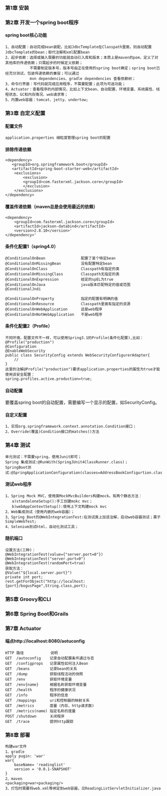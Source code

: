 ### 第1章 安装
### 第2章 开发一个spring boot程序
#### spring boot核心功能
    1、自动配置：自动完成bean装配，比如JdbcTemplate在Classpath里面，则自动配置JdbcTemplate的bean；取代注解和xml配置bean
    2、起步依赖：选择或输入需要的功能就自动引入库和版本；本质上是maven的pom，定义了对其他库的传递依赖；只需起步的时候定义依赖；
               不需要制定版本号，版本号由正在使用的spring boot确定；spring boot已经充分测试，包装传递依赖的兼容；可以通过  
               mvn dependencies、gradle dependencies 查看依赖树；
    3、命令行界面：写代码就完成应用程序，不需要配置；此项为可选功能；
    4、Actuator：查看程序的内部情况，比如上下文bean、自动配置、环境变量、系统属性、线程状态、GC和内存情况、web请求等；
    5、内置web容器：tomcat、jetty、undertow; 
### 第3章 自定义配置
#### 配置文件
    application.properties 细粒度管理spring boot的配置 
#### 排除传递依赖 
    <dependency> 
       <groupId>org.springframework.boot</groupId> 
       <artifactId>spring-boot-starter-web</artifactId>
        <exclusions>
            <exclusion>
            <groupId>com.fasterxml.jackson.core</groupId>
            </exclusion>
        </exclusions>
    </dependency>
#### 覆盖传递依赖（maven总是会使用最近的依赖）
    <dependency>
        <groupId>com.fasterxml.jackson.core</groupId>       
        <artifactId>jackson-databind</artifactId>         
        <version>2.8.10</version>'
    </dependency>' 
#### 条件化配置1（spring4.0）
    @ConditionalOnBean                配置了某个特定bean       
    @ConditionalOnMissingBean         没有配置特定bean         
    @ConditionalOnClass               Classpath有指定的类      
    @ConditionalOnMissingClass        Classpath无指定的类      
    @ConditionalOnExpression          给定的spEL为true         
    @ConditionalOnJava                java版本匹配特定的值或范围 
    @ConditionalJndi                  

    @ConditionalOnProperty            指定的配置有明确的值       
    @ConditionalOnResource            Classpath里面有指定的资源 
    @ConditionalOnWebApplication      这是web程序              
    @ConditionalOnNotWebApplication   不是web程序  
#### 条件化配置2（Profile）
    不同环境，配置文件不一样，可以使用Spring3.1的Profile(条件化配置),比如：
    @Profile("production")
    @Configuration
    @EnableWebSecurity
    public class SecurityConfig extends WebSecurityConfigurerAdapter{
        //
    }  
    这里的注解@Profile("production")要求application.properties的属性为true才能使用该安全配置：
    spring.profiles.active.production=true;    
#### 自动配置
要覆盖spring boot的自动配置，需要编写一个显示的配置，如SecurityConfig。  
#### 自定义配置
    1、实现org.springframework.context.annotation.Condition接口；
    2、Override(覆盖)Condition接口的matches()方法              
### 第4章 测试
    单元测试：不需要spring，使用Junit即可；
    Spring 集成测试:@RunWith(SpringJUnit4ClassRunner.class)；
    SpringBoot测试:@SpringApplicationConfiguration(classes=AddressBookConfigurtion.class);
#### 测试web程序
    1、Spring Mock MVC，使用类MockMvcBuilders构建mock。有两个静态方法：
       a)standaloneSetup():手工创建mokc mvc；
       b)webAppContextSetup():使用上下文构建mock mvc
    2、Web集成测试（使用内嵌的web容器）； 
    3、Spring Boot的@WebIntegrationTest:在测试类上加该注解，启动web容器测试；栗子SimpleWebTest;
    4、Selenium测试html，自动化测试工具；
#### 随机端口
    设置方法(三种)：
    @WebIntegrationTest(value={"server.port=0"})
    @WebIntegrationTest("server.port=0")
    @WebIntegrationTest(randomPort=true)
    获取方法：
    @Value("${local.server.port}")
    private int port;
    rest.getForObject("http://localhost:{port}/bogusPage",String.class,port);
### 第5章 Groovy和CLI
### 第6章 Spring Boot和Grails
### 第7章 Actuator
#### 端点http://localhost:8080/aotuconfig
    HTTP 路径            说明
    GET  /autoconfig    记录自动配置条件通过与否
    GET  /configprops   记录属性如何注入Bean
    GET  /beans         记录bean的关系
    GET  /dump          获取线程活动的快照 
    GET  /env           获取环境变量 
    GET  /env{name}     根据名称获取环境变量
    GET  /health        程序的健康状况
    GET  /info          程序的信息  
    GET  /mappings      uri和控制器的映射关系
    GET  /metrics       度量（内存、http请求数) 
    GET  /metrics(name) 指定名称的度量
    POST /shutdown      关闭程序
    GET  /trace         提供http跟踪
### 第8章 部署
    构建war文件
    1、gradle
    apply pugin: 'war'
    war{
        baseName= 'readinglist'
        version = '0.0.1-SNAPSHOT' 
    }
    2、maven
    <packaging>war<packaging/>
    3、打包时需要将web.xml等绑定到web容器，见ReadingListServletInitializer.java
           








